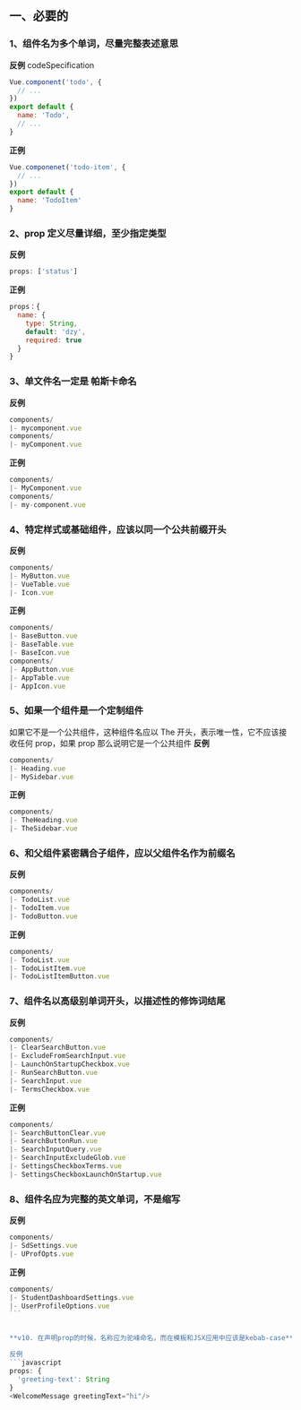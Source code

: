 ## 一、必要的

### 1、组件名为多个单词，尽量完整表述意思

**反例**
codeSpecification
```js
Vue.component('todo', {
  // ...
})
export default {
  name: 'Todo',
  // ...
}
```

**正例**

```js
Vue.componenet('todo-item', {
  // ...
})
export default {
  name: 'TodoItem'
}
```

### 2、prop 定义尽量详细，至少指定类型

**反例**

```javascript
props: ['status']
```

**正例**

```javascript
props：{
  name: {
    type: String,
    default: 'dzy',
    required: true    
  }
}
```



### 3、单文件名一定是 帕斯卡命名

**反例**

```javascript
components/
|- mycomponent.vue
components/
|- myComponent.vue
```

**正例**

```javascript
components/
|- MyComponent.vue
components/
|- my-component.vue
```



### 4、特定样式或基础组件，应该以同一个公共前缀开头

**反例**

```js
components/
|- MyButton.vue
|- VueTable.vue
|- Icon.vue
```

**正例**

```js
components/
|- BaseButton.vue
|- BaseTable.vue
|- BaseIcon.vue
components/
|- AppButton.vue
|- AppTable.vue
|- AppIcon.vue
```



### 5、如果一个组件是一个定制组件

如果它不是一个公共组件，这种组件名应以 The 开头，表示唯一性，它不应该接收任何 prop，如果 prop 那么说明它是一个公共组件
**反例**

```javascript
components/
|- Heading.vue
|- MySidebar.vue
```

**正例**

```javascript
components/
|- TheHeading.vue
|- TheSidebar.vue
```



### 6、和父组件紧密耦合子组件，应以父组件名作为前缀名

**反例**

```js
components/
|- TodoList.vue
|- TodoItem.vue
|- TodoButton.vue
```

**正例**

```js
components/
|- TodoList.vue
|- TodoListItem.vue
|- TodoListItemButton.vue
```



### 7、组件名以高级别单词开头，以描述性的修饰词结尾

**反例**

```js
components/
|- ClearSearchButton.vue
|- ExcludeFromSearchInput.vue
|- LaunchOnStartupCheckbox.vue
|- RunSearchButton.vue
|- SearchInput.vue
|- TermsCheckbox.vue
```

**正例**

```js
components/
|- SearchButtonClear.vue
|- SearchButtonRun.vue
|- SearchInputQuery.vue
|- SearchInputExcludeGlob.vue
|- SettingsCheckboxTerms.vue
|- SettingsCheckboxLaunchOnStartup.vue
```



### 8、组件名应为完整的英文单词，不是缩写

**反例**

```js
components/
|- SdSettings.vue
|- UProfOpts.vue
```

**正例**

```js
components/
|- StudentDashboardSettings.vue
|- UserProfileOptions.vue
​```


**v10. 在声明prop的时候，名称应为驼峰命名，而在模板和JSX应用中应该是kebab-case**

反例
​```javascript
props: {
  'greeting-text': String
}
<WelcomeMessage greetingText="hi"/>
```

